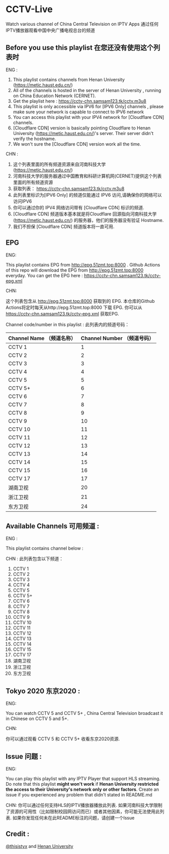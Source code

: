 # CCTV-Live
Watch various channel of China Central Television on IPTV Apps
通过任何IPTV播放器观看中国中央广播电视总台的频道

## Before you use this playlist 在您还没有使用这个列表时

ENG :

1. This playlist contains channels from Henan University (https://metic.haust.edu.cn/) 
2. All of the channels is hosted in the server of Henan University , running on China Education Network (CERNET).
3. Get the playlist here : https://cctv-chn.samsam123.tk/cctv.m3u8
4. This playlist is only accessible via IPV6 for [IPV6 Only] channels , please make sure your network is capable to connect to IPV6 network
5. You can access this playlist with your IPV4 network for [Cloudflare CDN] channels.
6. [Cloudflare CDN] version is basically pointing Cloudflare to Henan University (https://metic.haust.edu.cn/)'s server. Their server didn't verify the hostname.
7. We won't sure the [Cloudflare CDN] version work all the time.

CHN :

1. 这个列表里面的所有频道资源来自河南科技大学(https://metic.haust.edu.cn/) 
2. 河南科技大学的服务器通过中国教育和科研计算机网(CERNET)提供这个列表里面的所有频道资源
3. 获取列表： https://cctv-chn.samsam123.tk/cctv.m3u8
4. 此列表里标识为[IPV6 Only] 的频道仅能通过 IPV6 访问,请确保你的网络可以访问IPV6
5. 你可以通过你的 IPV4 网络访问带有 [Cloudflare CDN] 标识的频道.
6. [Cloudflare CDN] 频道版本基本就是将Cloudflare 回源指向河南科技大学(https://metic.haust.edu.cn/) 的服务器，他们的服务器没有验证 Hostname.
7. 我们不担保 [Cloudflare CDN] 频道版本将一直可用.

## EPG

ENG:

This playlist contains EPG from http://epg.51zmt.top:8000 . Github Actions of this repo will download the EPG from http://epg.51zmt.top:8000 everyday.
You can get the EPG here : https://cctv-chn.samsam123.tk/cctv-epg.xml

CHN:

这个列表包含从 http://epg.51zmt.top:8000 获取到的 EPG. 本仓库的Github Actions将定时每天从http://epg.51zmt.top:8000 下载 EPG.
你可以从 https://cctv-chn.samsam123.tk/cctv-epg.xml 获取EPG.

Channel code/number in this playlist :
此列表内的频道号码：

| Channel Name （频道名称） | Channel Number （频道号码）|
|--------------|----------------|
| CCTV 1       | 1              |
| CCTV 2       | 2              |
| CCTV 3       | 3              |
| CCTV 4       | 4              |
| CCTV 5       | 5              |
| CCTV 5+      | 6              |
| CCTV 6       | 7              |
| CCTV 7       | 8              |
| CCTV 8       | 9              |
| CCTV 9       | 10             |
| CCTV 10      | 11             |
| CCTV 11      | 12             |
| CCTV 12      | 13             |
| CCTV 13      | 14             |
| CCTV 14      | 15             |
| CCTV 15      | 16             |
| CCTV 17      | 17             |
| 湖南卫视     | 20             |
| 浙江卫视     | 21             |
| 东方卫视     | 24             |

## Available Channels 可用频道 :

ENG :

This playlist contains channel below :

CHN :
此列表包含以下频道：

1. CCTV 1
2. CCTV 2
3. CCTV 3
4. CCTV 4
5. CCTV 5
6. CCTV 5+
7. CCTV 6 
8. CCTV 7
9. CCTV 8
10. CCTV 9
11. CCTV 10
12. CCTV 11
13. CCTV 12
14. CCTV 13
15. CCTV 14
16. CCTV 15
17. CCTV 17
18. 湖南卫视
19. 浙江卫视
20. 东方卫视

## Tokyo 2020 东京2020 :

ENG:

You can watch CCTV 5 and CCTV 5+ , China Central Television broadcast it in Chinese on CCTV 5 and 5+.

CHN:

你可以通过观看 CCTV 5 和 CCTV 5+ 收看东京2020资源.

## Issue 问题 :

ENG: 

You can play this playlist with any IPTV Player that support HLS streaming.
Do note that this playlist **might won't work** if **Henan University restricted the access to their University's network only or other factors**.
Create an issue if you experienced any problem that didn't stated in README.md

CHN:
你可以通过任何支持HLS的IPTV播放器播放此列表.
如果河南科技大学限制了资源的可用性（比如限制校园网访问而已）或者其他因素，你可能无法使用此列表.
如果你发现任何未在此README标注的问题，请创建一个Issue

## Credit :
[@thisistyx](https://github.com/thisistyx) and [Henan University](https://metic.haust.edu.cn/)
